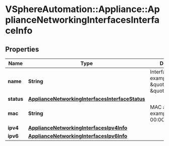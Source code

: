 # VSphereAutomation::Appliance::ApplianceNetworkingInterfacesInterfaceInfo

## Properties
Name | Type | Description | Notes
------------ | ------------- | ------------- | -------------
**name** | **String** | Interface name, for example, \&quot;nic0\&quot;, \&quot;nic1\&quot;. | 
**status** | [**ApplianceNetworkingInterfacesInterfaceStatus**](ApplianceNetworkingInterfacesInterfaceStatus.md) |  | 
**mac** | **String** | MAC address. For example 00:0C:29:94:BB:5A. | 
**ipv4** | [**ApplianceNetworkingInterfacesIpv4Info**](ApplianceNetworkingInterfacesIpv4Info.md) |  | [optional] 
**ipv6** | [**ApplianceNetworkingInterfacesIpv6Info**](ApplianceNetworkingInterfacesIpv6Info.md) |  | [optional] 


